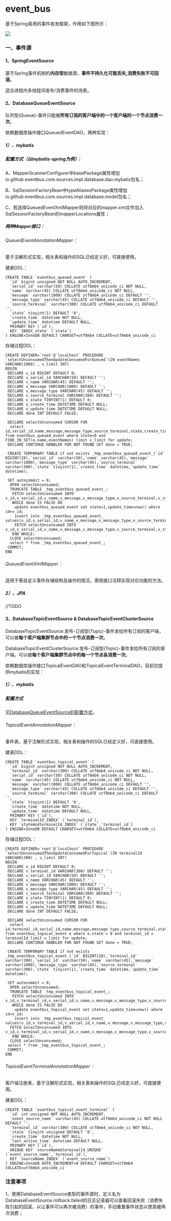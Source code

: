# event_bus
基于Spring易用的事件收发框架，作用如下图所示：

<img src="image/structure.png"/>

### 一、事件源
#### 1、SpringEventSource
基于Spring事件机制的**内存型**数据源，**事件不持久化可能丢失,消费失败不可回滚**。

适合进程内多线程间发布/消费事件的场景。

#### 2、DatabaseQueueEventSource
队列型(Queue)-事件只能被**所有订阅的客户端中的一个客户端的一个节点消费一次**。

依赖数据库操作接口QueuedEventDAO，两种实现：
##### 1）、mybatis
##### <span id = "AbstractDatabaseEventSource.mybatis.config">配置方式（以mybatis-spring为例）：</span>

A、MapperScannerConfigurer中basePackage属性增加io.github.eventbus.core.sources.impl.database.dao.mybatis包名；

B、SqlSessionFactoryBean中typeAliasesPackage属性增加io.github.eventbus.core.sources.impl.database.model包名；

C、若选择QueuedEventXmlMapper则将对应的mapper.xml文件加入SqlSessionFactoryBean的mapperLocations属性；

##### 两种Mapper接口：

###### QueuedEventAnnotationMapper：
基于注解形式实现，相关表和操作的SQL已经定义好，可直接使用。

建表DDL：
```
CREATE TABLE `eventbus_queued_event` (
  `id` bigint unsigned NOT NULL AUTO_INCREMENT,
  `serial_id` varchar(50) COLLATE utf8mb4_unicode_ci NOT NULL,
  `name` varchar(45) COLLATE utf8mb4_unicode_ci NOT NULL,
  `message` varchar(1000) COLLATE utf8mb4_unicode_ci DEFAULT '',
  `message_type` varchar(45) COLLATE utf8mb4_unicode_ci DEFAULT '',
  `source_terminal` varchar(300) COLLATE utf8mb4_unicode_ci DEFAULT '',
  `state` tinyint(1) DEFAULT '0',
  `create_time` datetime NOT NULL,
  `update_time` datetime DEFAULT NULL,
  PRIMARY KEY (`id`),
  KEY `INDEX_state` (`state`)
) ENGINE=InnoDB DEFAULT CHARSET=utf8mb4 COLLATE=utf8mb4_unicode_ci
```
存储过程DDL：
```
CREATE DEFINER=`root`@`localhost` PROCEDURE `selectUnconsumedThenUpdateConsumedForQueued`(IN eventNames VARCHAR(1000) , v_limit INT)
BEGIN
 DECLARE v_id BIGINT DEFAULT 0;
 DECLARE v_serial_id VARCHAR(50) DEFAULT '';
 DECLARE v_name VARCHAR(45) DEFAULT '';
 DECLARE v_message VARCHAR(1000) DEFAULT '';
 DECLARE v_message_type VARCHAR(45) DEFAULT '';
 DECLARE v_source_terminal VARCHAR(300) DEFAULT '';
 DECLARE v_state TINYINT(1) DEFAULT 0;
 DECLARE v_create_time DATETIME DEFAULT NULL;
 DECLARE v_update_time DATETIME DEFAULT NULL;
 DECLARE done INT DEFAULT FALSE;

 DECLARE selectUnconsumed CURSOR FOR 
  select id,serial_id,name,message,message_type,source_terminal,state,create_time,update_time from eventbus_queued_event where state=0 and FIND_IN_SET(e.name,eventNames) limit v_limit for update;
 DECLARE CONTINUE HANDLER FOR NOT FOUND SET done = TRUE;
 
 CREATE TEMPORARY TABLE if not exists _tmp_eventbus_queued_event_(`id` BIGINT(20),`serial_id` varchar(50),`name` varchar(45),`message` varchar(1000),`message_type` varchar(45),`source_terminal` varchar(300),`state` tinyint(1),`create_time` datetime,`update_time` datetime);   
 
 SET autocommit = 0;
  OPEN selectUnconsumed;
  TRUNCATE TABLE _tmp_eventbus_queued_event_;
   FETCH selectUnconsumed INTO v_id,v_serial_id,v_name,v_message,v_message_type,v_source_terminal,v_state,v_create_time,v_update_time;
   WHILE done IS FALSE DO
    update eventbus_queued_event set state=1,update_time=now() where id=v_id;
    insert into _tmp_eventbus_queued_event_ values(v_id,v_serial_id,v_name,v_message,v_message_type,v_source_terminal,1,v_create_time,now());
    FETCH selectUnconsumed INTO v_id,v_serial_id,v_name,v_message,v_message_type,v_source_terminal,v_state,v_create_time,v_update_time;
   END WHILE;
  CLOSE selectUnconsumed;
  select * from _tmp_eventbus_queued_event_;
 COMMIT;
END
```

###### QueuedEventXmlMapper：
适用于需自定义事件存储结构及操作的情况，需按接口注释实现对应功能的方法。
##### 2）、JPA
//TODO

#### 3、DatabaseTopicEventSource & DatabaseTopicEventClusterSource
DatabaseTopicEventSource:发布-订阅型(Topic)-事件发给所有订阅的客户端，可以被**每个客户端集群节点中的一个节点消费一次**。

DatabaseTopicEventClusterSource:发布-订阅型(Topic)-事件发给所有订阅的客户端，可以被**每个客户端集群节点中的每一个节点各消费一次**。

依赖数据库操作接口TopicalEventDAO和TopicalEventTerminalDAO，目前仅提供mybatis的实现：
##### 1）、mybatis
##### 配置方式
见[DatabaseQueueEventSource的配置方式](#AbstractDatabaseEventSource.mybatis.config)。

###### TopicalEventAnnotationMapper：
事件表，基于注解形式实现，相关表和操作的SQL已经定义好，可直接使用。

建表DDL：
```
CREATE TABLE `eventbus_topical_event` (
  `id` bigint unsigned NOT NULL AUTO_INCREMENT,
  `terminal_id` varchar(300) COLLATE utf8mb4_unicode_ci NOT NULL,
  `serial_id` varchar(50) COLLATE utf8mb4_unicode_ci NOT NULL,
  `name` varchar(45) COLLATE utf8mb4_unicode_ci NOT NULL,
  `message` varchar(1000) COLLATE utf8mb4_unicode_ci DEFAULT '',
  `message_type` varchar(45) COLLATE utf8mb4_unicode_ci DEFAULT '',
  `source_terminal` varchar(300) COLLATE utf8mb4_unicode_ci DEFAULT '',
  `state` tinyint(1) DEFAULT '0',
  `create_time` datetime NOT NULL,
  `update_time` datetime DEFAULT NULL,
  PRIMARY KEY (`id`),
  KEY `terminalId_INDEX` (`terminal_id`),
  KEY `stateAndterminalId_INDEX` (`state`,`terminal_id`)
) ENGINE=InnoDB DEFAULT CHARSET=utf8mb4 COLLATE=utf8mb4_unicode_ci
```

存储过程DDL：
```
CREATE DEFINER=`root`@`localhost` PROCEDURE `selectUnconsumedThenUpdateConsumedForTopical`(IN terminalId VARCHAR(300) , v_limit INT)
BEGIN
 DECLARE v_id BIGINT DEFAULT 0;
 DECLARE v_terminal_id VARCHAR(300) DEFAULT '';
 DECLARE v_serial_id VARCHAR(50) DEFAULT '';
 DECLARE v_name VARCHAR(45) DEFAULT '';
 DECLARE v_message VARCHAR(1000) DEFAULT '';
 DECLARE v_message_type VARCHAR(45) DEFAULT '';
 DECLARE v_source_terminal VARCHAR(300) DEFAULT '';
 DECLARE v_state TINYINT(1) DEFAULT 0;
 DECLARE v_create_time DATETIME DEFAULT NULL;
 DECLARE v_update_time DATETIME DEFAULT NULL;
 DECLARE done INT DEFAULT FALSE;

 DECLARE selectUnconsumed CURSOR FOR 
  select id,terminal_id,serial_id,name,message,message_type,source_terminal,state,create_time,update_time from eventbus_topical_event e where e.state = 0 and terminal_id = terminalId limit v_limit for update;
 DECLARE CONTINUE HANDLER FOR NOT FOUND SET done = TRUE;
 
 CREATE TEMPORARY TABLE if not exists _tmp_eventbus_topical_event_(`id` BIGINT(20),`terminal_id` varchar(300),`serial_id` varchar(50),`name` varchar(45),`message` varchar(1000),`message_type` varchar(45),`source_terminal` varchar(300),`state` tinyint(1),`create_time` datetime,`update_time` datetime);   
 
 SET autocommit = 0;
  OPEN selectUnconsumed;
  TRUNCATE TABLE _tmp_eventbus_topical_event_;
   FETCH selectUnconsumed INTO v_id,v_terminal_id,v_serial_id,v_name,v_message,v_message_type,v_source_terminal,v_state,v_create_time,v_update_time;
   WHILE done IS FALSE DO
    update eventbus_topical_event set state=1,update_time=now() where id=v_id;
    insert into _tmp_eventbus_topical_event_ values(v_id,v_terminal_id,v_serial_id,v_name,v_message,v_message_type,v_source_terminal,1,v_create_time,now());
  FETCH selectUnconsumed INTO v_id,v_terminal_id,v_serial_id,v_name,v_message,v_message_type,v_source_terminal,v_state,v_create_time,v_update_time;
   END WHILE;
  CLOSE selectUnconsumed;
 select * from _tmp_eventbus_topical_event_;
 COMMIT;
END
```

###### TopicalEventTerminalAnnotationMapper：
客户端注册表，基于注解形式实现，相关表和操作的SQL已经定义好，可直接使用。

建表DDL：
```
CREATE TABLE `eventbus_topical_event_terminal` (
  `id` int unsigned NOT NULL AUTO_INCREMENT,
  `event_source_name` varchar(45) COLLATE utf8mb4_unicode_ci NOT NULL DEFAULT '',
  `terminal_id` varchar(300) COLLATE utf8mb4_unicode_ci NOT NULL,
  `state` tinyint unsigned DEFAULT '0',
  `create_time` datetime NOT NULL,
  `last_active_time` datetime DEFAULT NULL,
  PRIMARY KEY (`id`),
  UNIQUE KEY `sourceName&terminalId_UNIQUE` (`event_source_name`,`terminal_id`),
  KEY `sourceName_INDEX` (`event_source_name`)
) ENGINE=InnoDB AUTO_INCREMENT=8 DEFAULT CHARSET=utf8mb4 COLLATE=utf8mb4_unicode_ci
```

### 注意事项
1、使用DatabaseEventSource类型的事件源时，定义名为DatabaseEventSource.rollback.failed的日志记录器可以查看回滚失败（消费失败引起的回滚，以让事件可以再次被消费）的事件，手动重置事件状态以使其被再次消费；